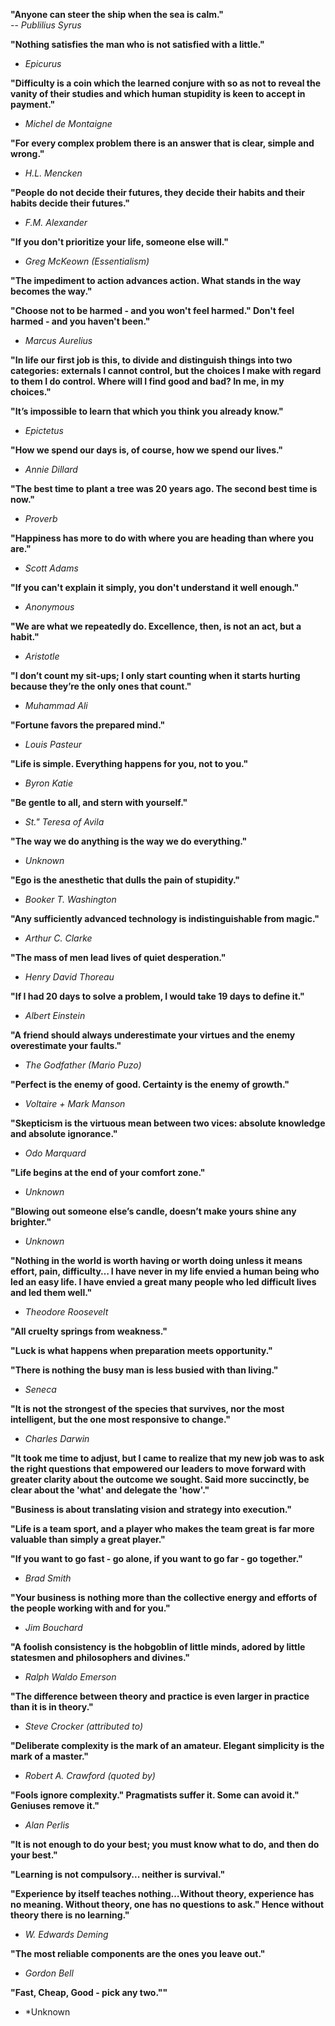 **"Anyone can steer the ship when the sea is calm."**  
-- *Publilius Syrus*


**"Nothing satisfies the man who is not satisfied with a little."**
- *Epicurus*


**"Difficulty is a coin which the learned conjure with so as not to reveal the vanity of their studies and which human stupidity is keen to accept in payment."**
- *Michel de Montaigne*


**"For every complex problem there is an answer that is clear, simple and wrong."**
- *H.L. Mencken*


**"People do not decide their futures, they decide their habits and their habits decide their futures."**
- *F.M. Alexander*


**"If you don't prioritize your life, someone else will."**
- *Greg McKeown (Essentialism)*


**"The impediment to action advances action. What stands in the way becomes the way."**


**"Choose not to be harmed - and you won't feel harmed." Don't feel harmed - and you haven't been."**
- *Marcus Aurelius*


**"In life our first job is this, to divide and distinguish things into two categories: externals I cannot control, but the choices I make with regard to them I do control. Where will I find good and bad? In me, in my choices."**


**"It’s impossible to learn that which you think you already know."**
- *Epictetus*


**"How we spend our days is, of course, how we spend our lives."**
- *Annie Dillard*


**"The best time to plant a tree was 20 years ago. The second best time is now."**
- *Proverb*


**"Happiness has more to do with where you are heading than where you are."**
- *Scott Adams*


**"If you can't explain it simply, you don't understand it well enough."**
- *Anonymous*


**"We are what we repeatedly do. Excellence, then, is not an act, but a habit."**
- *Aristotle*


**"I don’t count my sit-ups; I only start counting when it starts hurting because they’re the only ones that count."**
- *Muhammad Ali*


**"Fortune favors the prepared mind."**
- *Louis Pasteur*


**"Life is simple. Everything happens for you, not to you."**
- *Byron Katie*


**"Be gentle to all, and stern with yourself."**
- *St." Teresa of Avila*


**"The way we do anything is the way we do everything."**
- *Unknown*


**"Ego is the anesthetic that dulls the pain of stupidity."**
- *Booker T. Washington*


**"Any sufficiently advanced technology is indistinguishable from magic."**
- *Arthur C. Clarke*


**"The mass of men lead lives of quiet desperation."**
- *Henry David Thoreau*


**"If I had 20 days to solve a problem, I would take 19 days to define it."**
- *Albert Einstein*


**"A friend should always underestimate your virtues and the enemy overestimate your faults."**
- *The Godfather (Mario Puzo)*


**"Perfect is the enemy of good. Certainty is the enemy of growth."**
- *Voltaire + Mark Manson*


**"Skepticism is the virtuous mean between two vices: absolute knowledge and absolute ignorance."**
- *Odo Marquard*


**"Life begins at the end of your comfort zone."**
- *Unknown*


**"Blowing out someone else’s candle, doesn’t make yours shine any brighter."**
- *Unknown*


**"Nothing in the world is worth having or worth doing unless it means effort, pain, difficulty… I have never in my life envied a human being who led an easy life. I have envied a great many people who led difficult lives and led them well."**
- *Theodore Roosevelt*


**"All cruelty springs from weakness."**  

**"Luck is what happens when preparation meets opportunity."**  

**"There is nothing the busy man is less busied with than living."**  
- *Seneca*


**"It is not the strongest of the species that survives, nor the most intelligent, but the one most responsive to change."**
- *Charles Darwin*


**"It took me time to adjust, but I came to realize that my new job was to ask the right questions that empowered our leaders to move forward with greater clarity about the outcome we sought. Said more succinctly, be clear about the 'what' and delegate the 'how'."**  

**"Business is about translating vision and strategy into execution."**  

**"Life is a team sport, and a player who makes the team great is far more valuable than simply a great player."**  

**"If you want to go fast - go alone, if you want to go far - go together."**  
- *Brad Smith*


**"Your business is nothing more than the collective energy and efforts of the people working with and for you."**
- *Jim Bouchard*


**"A foolish consistency is the hobgoblin of little minds, adored by little statesmen and philosophers and divines."**
- *Ralph Waldo Emerson*


**"The difference between theory and practice is even larger in practice than it is in theory."**
- *Steve Crocker (attributed to)*


**"Deliberate complexity is the mark of an amateur. Elegant simplicity is the mark of a master."**
- *Robert A. Crawford (quoted by)*


**"Fools ignore complexity." Pragmatists suffer it. Some can avoid it." Geniuses remove it."**
- *Alan Perlis*


**"It is not enough to do your best; you must know what to do, and then do your best."**  

**"Learning is not compulsory... neither is survival."**  

**"Experience by itself teaches nothing…Without theory, experience has no meaning. Without theory, one has no questions to ask." Hence without theory there is no learning."**  
- *W. Edwards Deming*


**"The most reliable components are the ones you leave out."**
- *Gordon Bell*


**"Fast, Cheap, Good - pick any two.""** 
- *Unknown
